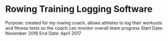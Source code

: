 # Rowing Training Logging Software
Purpose: created for my rowing coach, allows athletes to log their workouts and fitness tests so the coach can monitor overall team progress
Start Date: November 2016
End Date: April 2017
